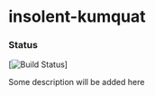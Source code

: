 # insolent-kumquat

### Status
[![Build Status](https://travis-ci.org/choss/insolent-kumquat.svg?branch=master)]

Some description will be added here
